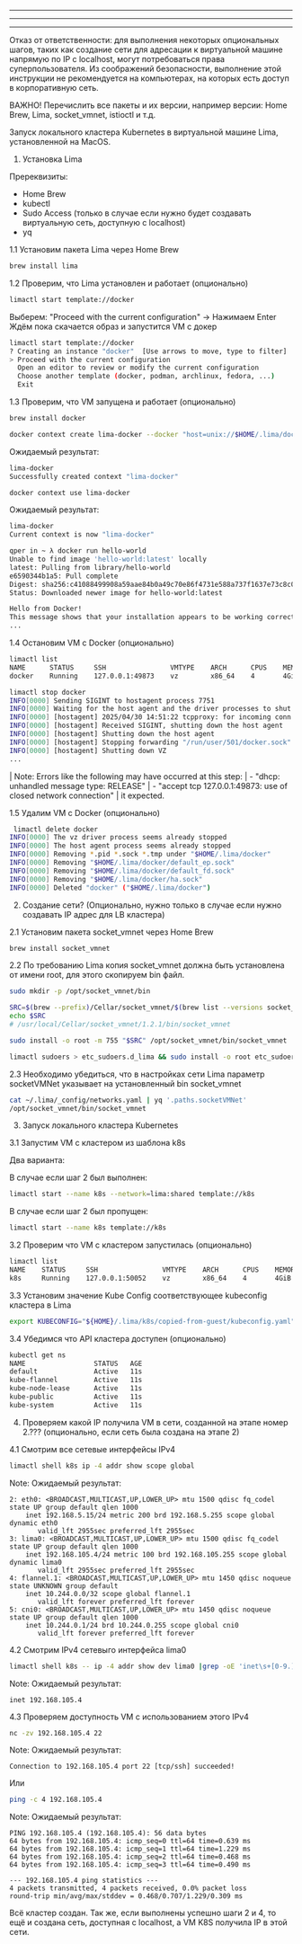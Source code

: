 
***
***
***

Отказ от ответственности: для выполнения некоторых опциональных шагов, таких как создание сети для адресации к виртуальной машине напрямую по IP с localhost, могут потребоваться права суперпользователя. Из соображений безопасности, выполнение этой инструкции не рекомендуется на компьютерах, на которых есть доступ в корпоративную сеть.

ВАЖНО! Перечислить все пакеты и их версии, например версии: Home Brew, Lima, socket_vmnet, istioctl и т.д.

Запуск локального кластера Kubernetes в виртуальной машине Lima, установленной на MacOS.

1. Установка Lima

Пререквизиты:
- Home Brew
- kubectl
- Sudo Access (только в случае если нужно будет создавать виртуальную сеть, доступную с localhost)
- yq


1.1 Установим пакета Lima через Home Brew

```bash
brew install lima
```


1.2 Проверим, что Lima установлен и работает (опционально)

```bash
limactl start template://docker
```


Выберем: "Proceed with the current configuration" -> Нажимаем Enter
Ждём пока скачается образ и запустится VM c докер

```bash
limactl start template://docker
? Creating an instance "docker"  [Use arrows to move, type to filter]
> Proceed with the current configuration
  Open an editor to review or modify the current configuration
  Choose another template (docker, podman, archlinux, fedora, ...)
  Exit
```


1.3 Проверим, что VM запущена и работает (опционально)

```bash
brew install docker
```

```bash
docker context create lima-docker --docker "host=unix://$HOME/.lima/docker/sock/docker.sock"
```

Ожидаемый результат:
```bash
lima-docker
Successfully created context "lima-docker"
```

```bash
docker context use lima-docker
```
Ожидаемый результат:
```bash
lima-docker
Current context is now "lima-docker"
```

```bash
qper in ~ λ docker run hello-world
Unable to find image 'hello-world:latest' locally
latest: Pulling from library/hello-world
e6590344b1a5: Pull complete 
Digest: sha256:c41088499908a59aae84b0a49c70e86f4731e588a737f1637e73c8c09d995654
Status: Downloaded newer image for hello-world:latest

Hello from Docker!
This message shows that your installation appears to be working correctly.
...
```

1.4 Остановим VM с Docker (опционально)

```bash
limactl list
NAME      STATUS     SSH                VMTYPE    ARCH      CPUS    MEMORY    DISK      DIR
docker    Running    127.0.0.1:49873    vz        x86_64    4       4GiB      100GiB    ~/.lima/docker
```

```bash
limactl stop docker
INFO[0000] Sending SIGINT to hostagent process 7751     
INFO[0000] Waiting for the host agent and the driver processes to shut down 
INFO[0000] [hostagent] 2025/04/30 14:51:22 tcpproxy: for incoming conn 127.0.0.1:49877, error dialing "192.168.5.15:22": connect tcp 192.168.5.15:22: connection was refused 
INFO[0000] [hostagent] Received SIGINT, shutting down the host agent 
INFO[0000] [hostagent] Shutting down the host agent     
INFO[0000] [hostagent] Stopping forwarding "/run/user/501/docker.sock" (guest) to "$HOME/.lima/docker/sock/docker.sock" (host) 
INFO[0000] [hostagent] Shutting down VZ
...
```

| Note: Errors like the following may have occurred at this step:
| - "dhcp: unhandled message type: RELEASE" 
| - "accept tcp 127.0.0.1:49873: use of closed network connection"
| it expected.

1.5 Удалим VM с Docker (опционально)

```bash
 limactl delete docker 
INFO[0000] The vz driver process seems already stopped  
INFO[0000] The host agent process seems already stopped 
INFO[0000] Removing *.pid *.sock *.tmp under "$HOME/.lima/docker" 
INFO[0000] Removing "$HOME/.lima/docker/default_ep.sock" 
INFO[0000] Removing "$HOME/.lima/docker/default_fd.sock" 
INFO[0000] Removing "$HOME/.lima/docker/ha.sock"  
INFO[0000] Deleted "docker" ("$HOME/.lima/docker") 
```

2. Создание сети? (Опционально, нужно только в случае если нужно создавать IP адрес для LB кластера)

2.1 Установим пакета socket_vmnet через Home Brew

```bash
brew install socket_vmnet
```

2.2 По требованию Lima копия socket_vmnet должна быть установлена от имени root, для этого скопируем bin файл.


```bash
sudo mkdir -p /opt/socket_vmnet/bin
```

```bash
SRC=$(brew --prefix)/Cellar/socket_vmnet/$(brew list --versions socket_vmnet | awk '{print $2}')/bin/socket_vmnet
echo $SRC
# /usr/local/Cellar/socket_vmnet/1.2.1/bin/socket_vmnet
```

```bash
sudo install -o root -m 755 "$SRC" /opt/socket_vmnet/bin/socket_vmnet
```

```bash
limactl sudoers > etc_sudoers.d_lima && sudo install -o root etc_sudoers.d_lima "/private/etc/sudoers.d/lima"
```

2.3 Необходимо убедиться, что в настройках сети Lima параметр socketVMNet указывает на установленный bin socket_vmnet

```bash
cat ~/.lima/_config/networks.yaml | yq '.paths.socketVMNet'
/opt/socket_vmnet/bin/socket_vmnet
```


3. Запуск локального кластера Kubernetes

3.1 Запустим VM с кластером из шаблона k8s

   Два варианта:

В случае если шаг 2 был выполнен:

```bash
limactl start --name k8s --network=lima:shared template://k8s
```

В случае если шаг 2 был пропущен:

```bash
limactl start --name k8s template://k8s
```

3.2 Проверим что VM с кластером запустилась (опционально)

```bash
limactl list
NAME    STATUS     SSH                VMTYPE    ARCH      CPUS    MEMORY    DISK      DIR
k8s     Running    127.0.0.1:50052    vz        x86_64    4       4GiB      100GiB    ~/.lima/k8s
```


3.3 Установим значение Kube Config соответствующее kubeconfig кластера в Lima
```bash
export KUBECONFIG="${HOME}/.lima/k8s/copied-from-guest/kubeconfig.yaml"
```

3.4 Убедимся что API кластера доступен (опционально)

```bash
kubectl get ns
NAME                 STATUS   AGE
default              Active   11s
kube-flannel         Active   11s
kube-node-lease      Active   11s
kube-public          Active   11s
kube-system          Active   11s
```

4. Проверяем какой IP получила VM в сети, созданной на этапе номер 2.??? (опционально, если сеть была создана на этапе 2)

4.1 Смотрим все сетевые интерфейсы IPv4

```bash
limactl shell k8s ip -4 addr show scope global
```

Note: Ожидаемый результат:

```log
2: eth0: <BROADCAST,MULTICAST,UP,LOWER_UP> mtu 1500 qdisc fq_codel state UP group default qlen 1000
    inet 192.168.5.15/24 metric 200 brd 192.168.5.255 scope global dynamic eth0
       valid_lft 2955sec preferred_lft 2955sec
3: lima0: <BROADCAST,MULTICAST,UP,LOWER_UP> mtu 1500 qdisc fq_codel state UP group default qlen 1000
    inet 192.168.105.4/24 metric 100 brd 192.168.105.255 scope global dynamic lima0
       valid_lft 2955sec preferred_lft 2955sec
4: flannel.1: <BROADCAST,MULTICAST,UP,LOWER_UP> mtu 1450 qdisc noqueue state UNKNOWN group default 
    inet 10.244.0.0/32 scope global flannel.1
       valid_lft forever preferred_lft forever
5: cni0: <BROADCAST,MULTICAST,UP,LOWER_UP> mtu 1450 qdisc noqueue state UP group default qlen 1000
    inet 10.244.0.1/24 brd 10.244.0.255 scope global cni0
       valid_lft forever preferred_lft forever
```

4.2 Смотрим IPv4 сетевыго интерфейса lima0

```bash
limactl shell k8s -- ip -4 addr show dev lima0 |grep -oE 'inet\s+[0-9.]+'
```

Note: Ожидаемый результат:

```log
inet 192.168.105.4
```

4.3 Проверяем доступность VM с использованием этого IPv4


```bash
nc -zv 192.168.105.4 22
```

Note: Ожидаемый результат:

```log
Connection to 192.168.105.4 port 22 [tcp/ssh] succeeded!
```

Или

```bash
ping -c 4 192.168.105.4
```

Note: Ожидаемый результат:

```log
PING 192.168.105.4 (192.168.105.4): 56 data bytes
64 bytes from 192.168.105.4: icmp_seq=0 ttl=64 time=0.639 ms
64 bytes from 192.168.105.4: icmp_seq=1 ttl=64 time=1.229 ms
64 bytes from 192.168.105.4: icmp_seq=2 ttl=64 time=0.468 ms
64 bytes from 192.168.105.4: icmp_seq=3 ttl=64 time=0.490 ms

--- 192.168.105.4 ping statistics ---
4 packets transmitted, 4 packets received, 0.0% packet loss
round-trip min/avg/max/stddev = 0.468/0.707/1.229/0.309 ms
```

Всё кластер создан.
Так же, если выполнены успешно шаги 2 и 4, то ещё и создана сеть, доступная с localhost, а VM K8S получила IP в этой сети.
